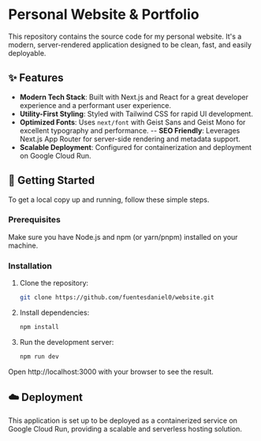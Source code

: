 
# Personal Website & Portfolio

This repository contains the source code for my personal website. It's a modern, server-rendered application designed to be clean, fast, and easily deployable.

## ✨ Features

- **Modern Tech Stack**: Built with Next.js and React for a great developer experience and a performant user experience.
- **Utility-First Styling**: Styled with Tailwind CSS for rapid UI development.
- **Optimized Fonts**: Uses `next/font` with Geist Sans and Geist Mono for excellent typography and performance.
-- **SEO Friendly**: Leverages Next.js App Router for server-side rendering and metadata support.
- **Scalable Deployment**: Configured for containerization and deployment on Google Cloud Run.

## 🚀 Getting Started

To get a local copy up and running, follow these simple steps.

### Prerequisites

Make sure you have Node.js and npm (or yarn/pnpm) installed on your machine.

### Installation

1.  Clone the repository:
    ```sh
    git clone https://github.com/fuentesdaniel0/website.git
    ```
2.  Install dependencies:
    ```sh
    npm install
    ```
3.  Run the development server:
    ```sh
    npm run dev
    ```

Open http://localhost:3000 with your browser to see the result.

## ☁️ Deployment

This application is set up to be deployed as a containerized service on Google Cloud Run, providing a scalable and serverless hosting solution.